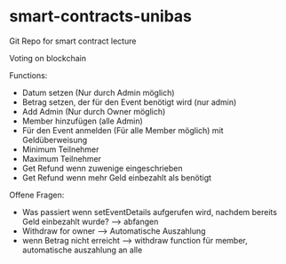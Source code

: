 # smart-contracts-unibas
Git Repo for smart contract lecture

Voting on blockchain

Functions:
- Datum setzen (Nur durch Admin möglich)
- Betrag setzen, der für den Event benötigt wird (nur admin)
- Add Admin (Nur durch Owner möglich)
- Member hinzufügen (alle Admin)
- Für den Event anmelden (Für alle Member möglich) mit Geldüberweisung
- Minimum Teilnehmer
- Maximum Teilnehmer
- Get Refund wenn zuwenige eingeschrieben
- Get Refund wenn mehr Geld einbezahlt als benötigt

Offene Fragen:
- Was passiert wenn setEventDetails aufgerufen wird, nachdem bereits Geld einbezahlt wurde? --> abfangen
- Withdraw for owner --> Automatische Auszahlung 
- wenn Betrag nicht erreicht --> withdraw function für member, automatische auszahlung an alle